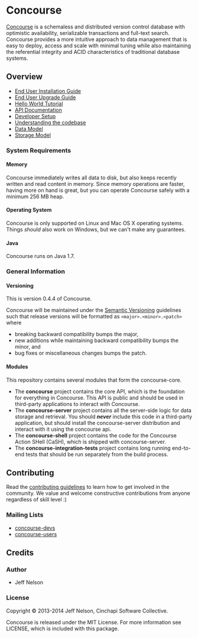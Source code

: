 # Concourse

[Concourse](http://cinchapi.org/concourse) is a schemaless and distributed version control database with optimistic availability, serializable transactions and full-text search. Concourse provides a more intuitive approach to data management that is easy to deploy, access and scale with minimal tuning while also maintaining the referential integrity and ACID characteristics of traditional database systems.

## Overview
* [End User Installation Guide](https://cinchapi.atlassian.net/wiki/display/CON/Getting+Started#GettingStarted-InstallConcourse)
* [End User Upgrade Guide](https://cinchapi.atlassian.net/wiki/display/CON/Upgrade+Guide)
* [Hello World Tutorial](https://cinchapi.atlassian.net/wiki/display/CON/Getting+Started)
* [API Documentation](concourse/README.md)
* [Developer Setup](https://cinchapi.atlassian.net/wiki/display/CON/Concourse+Dev+Setup)
* [Understanding the codebase](https://cinchapi.atlassian.net/wiki/display/CON/Understanding+the+codebase)
* [Data Model](https://cinchapi.atlassian.net/wiki/display/CON/Data+Model)
* [Storage Model](https://cinchapi.atlassian.net/wiki/display/CON/Storage+Model)

### System Requirements

#### Memory
Concourse immediately writes all data to disk, but also keeps recently written and read content in memory. Since memory operations are faster, having more on hand is great, but you can operate Concourse safely with a minimum 256 MB heap.

#### Operating System
Concourse is only supported on Linux and Mac OS X operating systems. Things _should_ also work on Windows, but we can't make any guarantees.

#### Java
Concourse runs on Java 1.7.

### General Information

#### Versioning

This is version 0.4.4 of Concourse.

Concourse will be maintained under the [Semantic Versioning](http://semver.org)
guidelines such that release versions will be formatted as `<major>.<minor>.<patch>`
where

* breaking backward compatibility bumps the major,
* new additions while maintaining backward compatibility bumps the minor, and
* bug fixes or miscellaneous changes bumps the patch.

#### Modules
This repository contains several modules that form the concourse-core.

* The **concourse** project contains the core API, which is the foundation for everything in Concourse. This API is public and should be used in third-party applications to interact with Concourse.
* The **concourse-server** project contains all the server-side logic for data storage and retrieval. You should __*never*__ include this code in a third-party application, but should install the concourse-server distribution and interact with it using the concourse api.
* The **concourse-shell** project contains the code for the Concourse Action SHell (CaSH), which is shipped with concourse-server.
* The **concourse-integration-tests** project contains long running end-to-end tests that should be run separately from the build process.

## Contributing
Read the [contributing guidelines](CONTRIBUTING.md) to learn how to get involved in the community. We value and welcome constructive contributions from anyone regardless of skill level :)

### Mailing Lists

* [concourse-devs](https://groups.google.com/forum/#!forum/concourse-devs)
* [concourse-users](https://groups.google.com/forum/#!forum/concourse-users)


## Credits
### Author

* Jeff Nelson

### License

Copyright © 2013-2014 Jeff Nelson, Cinchapi Software Collective.

Concourse is released under the MIT License. For more information see LICENSE, which is included with this package.

